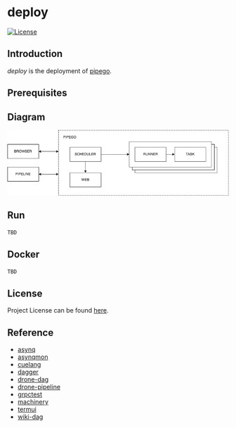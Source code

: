# deploy

[![License](https://img.shields.io/github/license/pipego/scheduler.svg)](https://github.com/pipego/scheduler/blob/main/LICENSE)



## Introduction

*deploy* is the deployment of [pipego](https://github.com/pipego).



## Prerequisites



## Diagram

![diagram](diagram.png)



## Run

```bash
TBD
```



## Docker

```bash
TBD
```



## License

Project License can be found [here](LICENSE).



## Reference

- [asynq](https://github.com/hibiken/asynq)
- [asynqmon](https://github.com/hibiken/asynqmon)
- [cuelang](https://cuelang.org)
- [dagger](https://dagger.io/)
- [drone-dag](https://github.com/drone/dag)
- [drone-pipeline](https://docs.drone.io/pipeline/overview/)
- [grpctest](https://github.com/grpc/grpc-go/tree/master/internal/grpctest)
- [machinery](https://github.com/RichardKnop/machinery/blob/master/v2/example/go-redis/main.go)
- [termui](https://github.com/gizak/termui)
- [wiki-dag](https://en.wikipedia.org/wiki/Directed_acyclic_graph)
